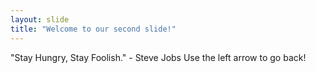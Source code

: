 ```yaml
---
layout: slide
title: "Welcome to our second slide!"
---
```

"Stay Hungry, Stay Foolish." - Steve Jobs
Use the left arrow to go back!
